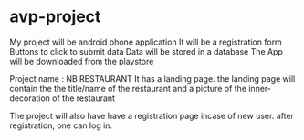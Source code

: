 # avp-project
My project will be android phone application
It will be a registration form
Buttons to click to submit data
Data will be stored in a database
The App will be downloaded from the playstore

Project name : NB RESTAURANT
It has a landing page. the landing page will contain the the title/name of the restaurant
and a picture of the inner-decoration of the restaurant

The project will also have have a registration page incase of new user. after registration, one can 
log in.
